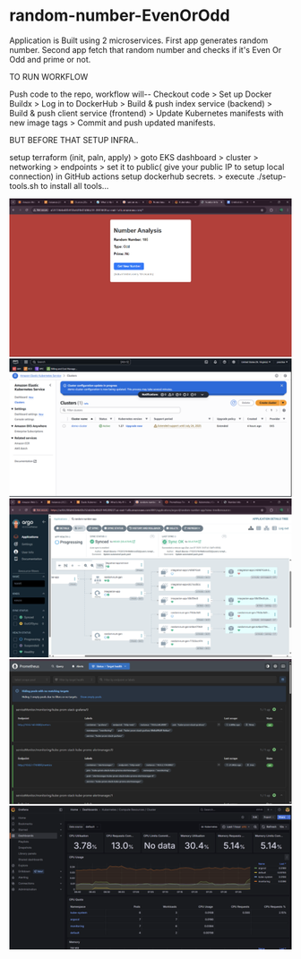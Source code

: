 # random-number-EvenOrOdd
Application is Built using 2 microservices.
First app generates random number.
Second app fetch that random number and checks if it's Even Or Odd and prime or not.


TO RUN WORKFLOW 
<!-- FIRST RUN CI PIPELINE- it will ask for  input parameter (type version for docker image)
FOR CD PIPELINE - input same input parameters that will update manifest's docker images tag.
later ArgoCD can be added for continious monitoring, Prometheus + Grafana for monitoring. -->

Push code to the repo, workflow will-- Checkout code > Set up Docker Buildx > Log in to DockerHub > 
Build & push index service (backend) > Build & push client service (frontend) >  Update Kubernetes manifests with new image tags > Commit and push updated manifests.

BUT BEFORE THAT SETUP INFRA..

setup terraform (init, paln, apply) > goto EKS dashboard > cluster > networking > endpoints > set it to public( give your public IP to setup local connection) in GitHub actions setup dockerhub secrets. > execute ./setup-tools.sh to install all tools...



![Alt text](images/main-app.png)
![Alt text](images/eks.png)
![Alt text](images/argocd.png)
![Alt text](images/prometheus.png)
![Alt text](images/grafana.png)